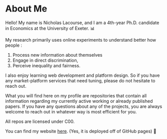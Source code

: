 # About Me

Hello! My name is Nicholas Lacourse, and I am a 4th-year Ph.D. candidate in Economics at the University of Exeter. 📊

My research primarily uses online experiments to understand better how people :

1. Process new information about themselves
2. Engage in direct discrimination, 
3. Perceive inequality and fairness.

I also enjoy learning web development and platform design. So if you have any market-platform services that need tuning, please do not hesitate to reach out.

What you will find here on my profile are repositories that contain all information regarding my currently active working or already published papers. If you have any questions about any of the projects, you are always welcome to reach out in whatever way is most efficient for you. 

All repos are licensed under C00.

You can find my website [here](https://nicholas-lacourse93.github.io/). (Yes, it is deployed off of GitHub pages) 🤙
